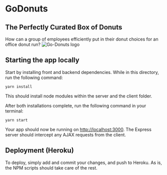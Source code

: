 # GoDonuts

## The Perfectly Curated Box of Donuts

How can a group of employees efficiently put in their donut choices for an office donut run? 
![Go-Donuts logo](/client/build/assets/images/logo.png?raw=true "Go-Donuts")

## Starting the app locally

Start by installing front and backend dependencies. While in this directory, run the following command:


```
yarn install
```

This should install node modules within the server and the client folder.

After both installations complete, run the following command in your terminal:

```
yarn start
```

Your app should now be running on <http://localhost:3000>. The Express server should intercept any AJAX requests from the client.

## Deployment (Heroku)

To deploy, simply add and commit your changes, and push to Heroku. As is, the NPM scripts should take care of the rest.
